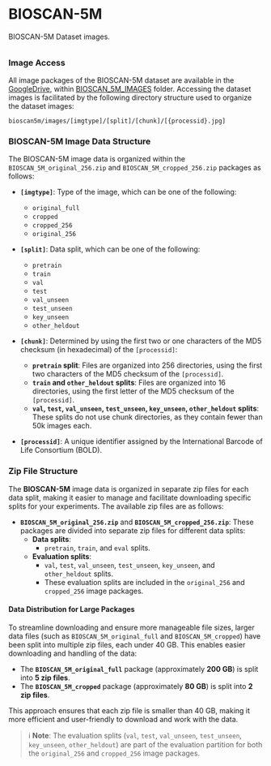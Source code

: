 # BIOSCAN-5M

BIOSCAN-5M Dataset images. 

###### <h3> Image Access
All image packages of the BIOSCAN-5M dataset are available in the [GoogleDrive](https://drive.google.com/drive/u/1/folders/1Jc57eKkeiYrnUBc9WlIp-ZS_L1bVlT-0),
within [BIOSCAN_5M_IMAGES](https://drive.google.com/drive/u/1/folders/1tZ5V_qWSPdDwD90oLz_Uqykp1AoBzLVM) folder.
Accessing the dataset images is facilitated by the following directory structure used to organize the dataset images:

```plaintext
bioscan5m/images/[imgtype]/[split]/[chunk]/[{processid}.jpg]
```

### BIOSCAN-5M Image Data Structure

The BIOSCAN-5M image data is organized within the `BIOSCAN_5M_original_256.zip` and `BIOSCAN_5M_cropped_256.zip` packages as follows:

- **`[imgtype]`**: Type of the image, which can be one of the following:
  - `original_full`
  - `cropped`
  - `cropped_256`
  - `original_256`

- **`[split]`**: Data split, which can be one of the following:
  - `pretrain`
  - `train`
  - `val`
  - `test`
  - `val_unseen`
  - `test_unseen`
  - `key_unseen`
  - `other_heldout`

- **`[chunk]`**: Determined by using the first two or one characters of the MD5 checksum (in hexadecimal) of the `[processid]`:
  - **`pretrain` split**: Files are organized into 256 directories, using the first two characters of the MD5 checksum of the `[processid]`.
  - **`train` and `other_heldout` splits**: Files are organized into 16 directories, using the first letter of the MD5 checksum of the `[processid]`.
  - **`val`, `test`, `val_unseen`, `test_unseen`, `key_unseen`, `other_heldout` splits**: These splits do not use chunk directories, as they contain fewer than 50k images each.

- **`[processid]`**: A unique identifier assigned by the International Barcode of Life Consortium (BOLD).


### Zip File Structure

The **BIOSCAN-5M** image data is organized in separate zip files for each data split, making it easier to manage and facilitate downloading specific splits for your experiments. The available zip files are as follows:

- **`BIOSCAN_5M_original_256.zip`** and **`BIOSCAN_5M_cropped_256.zip`**: These packages are divided into separate zip files for different data splits:
  - **Data splits**: 
    - `pretrain`, `train`, and `eval` splits.
  - **Evaluation splits**: 
    - `val`, `test`, `val_unseen`, `test_unseen`, `key_unseen`, and `other_heldout` splits.
    - These evaluation splits are included in the `original_256` and `cropped_256` image packages.

#### Data Distribution for Large Packages

To streamline downloading and ensure more manageable file sizes, larger data files (such as `BIOSCAN_5M_original_full` and `BIOSCAN_5M_cropped`) have been split into multiple zip files, each under 40 GB. This enables easier downloading and handling of the data:

- The **`BIOSCAN_5M_original_full`** package (approximately **200 GB**) is split into **5 zip files**.
- The **`BIOSCAN_5M_cropped`** package (approximately **80 GB**) is split into **2 zip files**.

This approach ensures that each zip file is smaller than 40 GB, making it more efficient and user-friendly to download and work with the data.

> ℹ️ **Note**: The evaluation splits (`val`, `test`, `val_unseen`, `test_unseen`, `key_unseen`, `other_heldout`) are part of the evaluation partition for both the `original_256` and `cropped_256` image packages.


